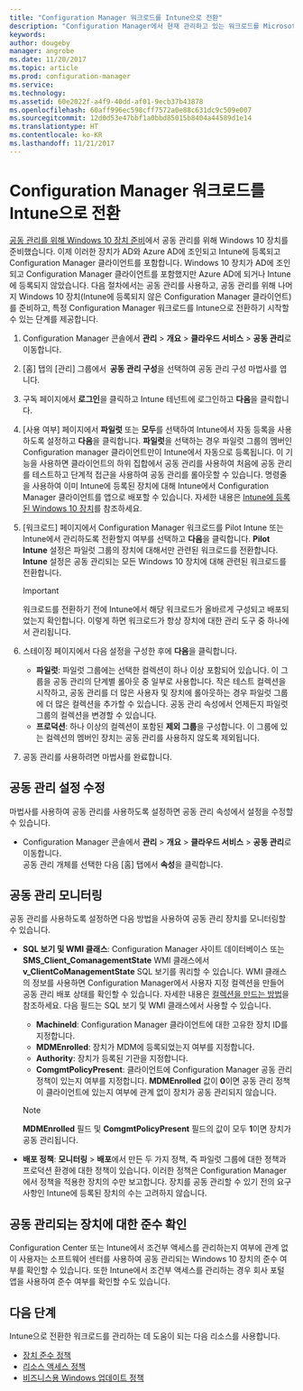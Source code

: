 ```yaml
---
title: "Configuration Manager 워크로드를 Intune으로 전환"
description: "Configuration Manager에서 현재 관리하고 있는 워크로드를 Microsoft Intune으로 전환하는 방법을 알아봅니다."
keywords: 
author: dougeby
manager: angrobe
ms.date: 11/20/2017
ms.topic: article
ms.prod: configuration-manager
ms.service: 
ms.technology: 
ms.assetid: 60e2022f-a4f9-40dd-af01-9ecb37b43878
ms.openlocfilehash: 60aff996ec598cff7572a0e88c631dc9c509e007
ms.sourcegitcommit: 12d0d53e47bbf1a0bbd85015b8404a44589d1e14
ms.translationtype: HT
ms.contentlocale: ko-KR
ms.lasthandoff: 11/21/2017
---
```

# <a name="switch-configuration-manager-workloads-to-intune"></a>Configuration Manager 워크로드를 Intune으로 전환
[공동 관리를 위해 Windows 10 장치 준비](co-management-prepare.md)에서 공동 관리를 위해 Windows 10 장치를 준비했습니다. 이제 이러한 장치가 AD와 Azure AD에 조인되고 Intune에 등록되고 Configuration Manager 클라이언트를 포함합니다. Windows 10 장치가 AD에 조인되고 Configuration Manager 클라이언트를 포함했지만 Azure AD에 되거나 Intune에 등록되지 않았습니다. 다음 절차에서는 공동 관리를 사용하고, 공동 관리를 위해 나머지 Windows 10 장치(Intune에 등록되지 않은 Configuration Manager 클라이언트)를 준비하고, 특정 Configuration Manager 워크로드를 Intune으로 전환하기 시작할 수 있는 단계를 제공합니다.

1. Configuration Manager 콘솔에서 **관리** > **개요** > **클라우드 서비스** > **공동 관리**로 이동합니다.    
2. [홈] 탭의 [관리] 그룹에서  **공동 관리 구성**을 선택하여 공동 관리 구성 마법사를 엽니다.    
3. 구독 페이지에서 **로그인**을 클릭하고 Intune 테넌트에 로그인하고 **다음**을 클릭합니다.   
4. [사용 여부] 페이지에서 **파일럿** 또는 **모두**를 선택하여 Intune에서 자동 등록을 사용하도록 설정하고 **다음**을 클릭합니다. **파일럿**을 선택하는 경우 파일럿 그룹의 멤버인 Configuration manager 클라이언트만이 Intune에서 자동으로 등록됩니다. 이 기능을 사용하면 클라이언트의 하위 집합에서 공동 관리를 사용하여 처음에 공동 관리를 테스트하고 단계적 접근을 사용하여 공동 관리를 롤아웃할 수 있습니다. 명령줄을 사용하여 이미 Intune에 등록된 장치에 대해 Intune에서 Configuration Manager 클라이언트를 앱으로 배포할 수 있습니다. 자세한 내용은 [Intune에 등록된 Windows 10 장치](co-management-prepare.md#windows-10-devices-enrolled-in-intune)를 참조하세요.
5. [워크로드] 페이지에서 Configuration Manager 워크로드를 Pilot Intune 또는 Intune에서 관리하도록 전환할지 여부를 선택하고 **다음**을 클릭합니다. **Pilot Intune** 설정은 파일럿 그룹의 장치에 대해서만 관련된 워크로드를 전환합니다. **Intune** 설정은 공동 관리되는 모든 Windows 10 장치에 대해 관련된 워크로드를 전환합니다. 
        
   > [!Important]    
   > 워크로드를 전환하기 전에 Intune에서 해당 워크로드가 올바르게 구성되고 배포되었는지 확인합니다. 이렇게 하면 워크로드가 항상 장치에 대한 관리 도구 중 하나에서 관리됩니다.   
1. 스테이징 페이지에서 다음 설정을 구성한 후에 **다음**을 클릭합니다.
    - **파일럿**: 파일럿 그룹에는 선택한 컬렉션이 하나 이상 포함되어 있습니다. 이 그룹을 공동 관리의 단계별 롤아웃 중 일부로 사용합니다. 작은 테스트 컬렉션을 시작하고, 공동 관리를 더 많은 사용자 및 장치에 롤아웃하는 경우 파일럿 그룹에 더 많은 컬렉션을 추가할 수 있습니다. 공동 관리 속성에서 언제든지 파일럿 그룹의 컬렉션을 변경할 수 있습니다.
    - **프로덕션**: 하나 이상의 컬렉션이 포함된 **제외 그룹**을 구성합니다. 이 그룹에 있는 컬렉션의 멤버인 장치는 공동 관리를 사용하지 않도록 제외됩니다. 
2. 공동 관리를 사용하려면 마법사를 완료합니다.  

## <a name="modify-your-co-management-settings"></a>공동 관리 설정 수정
마법사를 사용하여 공동 관리를 사용하도록 설정하면 공동 관리 속성에서 설정을 수정할 수 있습니다.  
- Configuration Manager 콘솔에서 **관리** > **개요** > **클라우드 서비스** > **공동 관리**로 이동합니다.  
공동 관리 개체를 선택한 다음 [홈] 탭에서 **속성**을 클릭합니다. 

## <a name="monitor-co-management"></a>공동 관리 모니터링
공동 관리를 사용하도록 설정하면 다음 방법을 사용하여 공동 관리 장치를 모니터링할 수 있습니다.
- **SQL 보기 및 WMI 클래스**: Configuration Manager 사이트 데이터베이스 또는 **SMS&#95;Client&#95;ComanagementState** WMI 클래스에서 **v&#95;ClientCoManagementState** SQL 보기를 쿼리할 수 있습니다. WMI 클래스의 정보를 사용하면 Configuration Manager에서 사용자 지정 컬렉션을 만들어 공동 관리 배포 상태를 확인할 수 있습니다. 자세한 내용은 [컬렉션을 만드는 방법](/sccm/core/clients/manage/collections/create-collections)을 참조하세요. 다음 필드는 SQL 보기 및 WMI 클래스에서 사용할 수 있습니다. 
    - **MachineId**: Configuration Manager 클라이언트에 대한 고유한 장치 ID를 지정합니다.
    - **MDMEnrolled**: 장치가 MDM에 등록되었는지 여부를 지정합니다. 
    - **Authority**: 장치가 등록된 기관을 지정합니다.
    - **ComgmtPolicyPresent**: 클라이언트에 Configuration Manager 공동 관리 정책이 있는지 여부를 지정합니다. **MDMEnrolled** 값이 **0**이면 공동 관리 정책이 클라이언트에 있는지 여부에 관계 없이 장치가 공동 관리되지 않습니다.

   > [!Note]    
   > **MDMEnrolled** 필드 및 **ComgmtPolicyPresent** 필드의 값이 모두 **1**이면 장치가 공동 관리됩니다.

- **배포 정책**: **모니터링** > **배포**에서 만든 두 가지 정책, 즉 파일럿 그룹에 대한 정책과 프로덕션 환경에 대한 정책이 있습니다. 이러한 정책은 Configuration Manager에서 정책을 적용한 장치의 수만 보고합니다. 장치를 공동 관리할 수 있기 전의 요구 사항인 Intune에 등록된 장치의 수는 고려하지 않습니다.  

## <a name="check-compliance-for-co-managed-devices"></a>공동 관리되는 장치에 대한 준수 확인
Configuration Center 또는 Intune에서 조건부 액세스를 관리하는지 여부에 관계 없이 사용자는 소프트웨어 센터를 사용하여 공동 관리되는 Windows 10 장치의 준수 여부를 확인할 수 있습니다. 또한 Intune에서 조건부 액세스를 관리하는 경우 회사 포털 앱을 사용하여 준수 여부를 확인할 수도 있습니다.

## <a name="next-steps"></a>다음 단계
Intune으로 전환한 워크로드를 관리하는 데 도움이 되는 다음 리소스를 사용합니다.
- [장치 준수 정책](https://docs.microsoft.com/intune/device-compliance-get-started)
- [리소스 액세스 정책](https://docs.microsoft.com/intune/device-profiles)
- [비즈니스용 Windows 업데이트 정책](https://docs.microsoft.com/intune/windows-update-for-business-configure)
